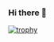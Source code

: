 ### Hi there 👋

[![trophy](https://github-profile-trophy.vercel.app/?username=sulemanof&theme=tokyonight)](https://github.com/ryo-ma/github-profile-trophy)

<!--
**sulemanof/sulemanof** is a ✨ _special_ ✨ repository because its `README.md` (this file) appears on your GitHub profile.

Here are some ideas to get you started:

- 🔭 I’m currently working on ...
- 🌱 I’m currently learning ...
- 👯 I’m looking to collaborate on ...
- 🤔 I’m looking for help with ...
- 💬 Ask me about ...
- 📫 How to reach me: ...
- 😄 Pronouns: ...
- ⚡ Fun fact: ...
-->
